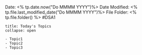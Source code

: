 Date: <% tp.date.now("Do MMMM YYYY")%>
Date Modified: <% tp.file.last_modified_date("Do MMMM YYYY")%>
File Folder: <% tp.file.folder() %>
#DSA1

```ad-abstract
title: Today's Topics
collapse: open

- Topic1
- Topic2
- Topic3

```


